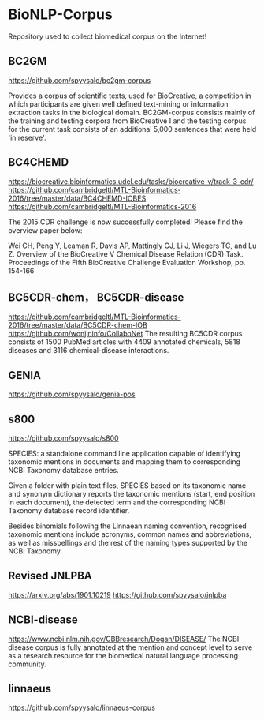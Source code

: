 # BioNLP-Corpus
Repository used to collect biomedical corpus on the Internet!


##  	BC2GM
https://github.com/spyysalo/bc2gm-corpus

Provides a corpus of scientific texts, used for BioCreative, a competition in which participants are given well defined text-mining or information extraction tasks in the biological domain. BC2GM-corpus consists mainly of the training and testing corpora from BioCreative I and the testing corpus for the current task consists of an additional 5,000 sentences that were held 'in reserve'. 


##  	BC4CHEMD
https://biocreative.bioinformatics.udel.edu/tasks/biocreative-v/track-3-cdr/
https://github.com/cambridgeltl/MTL-Bioinformatics-2016/tree/master/data/BC4CHEMD-IOBES
https://github.com/cambridgeltl/MTL-Bioinformatics-2016

The 2015 CDR challenge is now successfully completed! Please find the overview paper below:

Wei CH, Peng Y, Leaman R, Davis AP, Mattingly CJ, Li J, Wiegers TC, and Lu Z. Overview of the BioCreative V Chemical Disease Relation (CDR) Task. Proceedings of the Fifth BioCreative Challenge Evaluation Workshop, pp. 154-166

##  BC5CDR-chem， 	BC5CDR-disease

https://github.com/cambridgeltl/MTL-Bioinformatics-2016/tree/master/data/BC5CDR-chem-IOB
https://github.com/wonjininfo/CollaboNet
The resulting BC5CDR corpus consists of 1500 PubMed articles with 4409 annotated chemicals, 5818 diseases and 3116 chemical-disease interactions.

## GENIA
https://github.com/spyysalo/genia-pos


## s800
https://github.com/spyysalo/s800

SPECIES: a standalone command line application capable of identifying taxonomic mentions in documents and mapping them to corresponding NCBI Taxonomy database entries.

Given a folder with plain text files, SPECIES based on its taxonomic name and synonym dictionary reports the taxonomic mentions (start, end position in each document), the detected term and the corresponding NCBI Taxonomy database record identifier.

Besides binomials following the Linnaean naming convention, recognised taxonomic mentions include acronyms, common names and abbreviations, as well as misspellings and the rest of the naming types supported by the NCBI Taxonomy.

##  Revised 	JNLPBA
https://arxiv.org/abs/1901.10219
https://github.com/spyysalo/jnlpba

##  	NCBI-disease
https://www.ncbi.nlm.nih.gov/CBBresearch/Dogan/DISEASE/
The NCBI disease corpus is fully annotated at the mention and concept level to serve as a research resource for the biomedical natural language processing community.



##  	linnaeus
https://github.com/spyysalo/linnaeus-corpus



